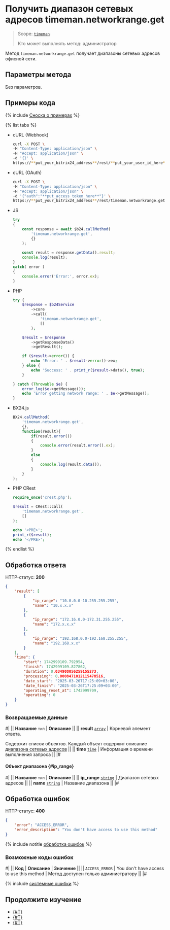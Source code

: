 # Получить диапазон сетевых адресов timeman.networkrange.get

> Scope: [`timeman`](../../scopes/permissions.md)
>
> Кто может выполнять метод: администратор

Метод `timeman.networkrange.get` получает диапазоны сетевых адресов офисной сети.

## Параметры метода

Без параметров.

## Примеры кода

{% include [Сноска о примерах](../../../_includes/examples.md) %}

{% list tabs %}

- cURL (Webhook)

    ```bash
    curl -X POST \
    -H "Content-Type: application/json" \
    -H "Accept: application/json" \
    -d '{}' \
    https://**put_your_bitrix24_address**/rest/**put_your_user_id_here**/**put_your_webhook_here**/timeman.networkrange.get
    ```

- cURL (OAuth)

    ```bash
    curl -X POST \
    -H "Content-Type: application/json" \
    -H "Accept: application/json" \
    -d '{"auth":"**put_access_token_here**"}' \
    https://**put_your_bitrix24_address**/rest/timeman.networkrange.get
    ```

- JS


    ```js
    try
    {
    	const response = await $b24.callMethod(
    		'timeman.networkrange.get',
    		{}
    	);
    	
    	const result = response.getData().result;
    	console.log(result);
    }
    catch( error )
    {
    	console.error('Error:', error.ex);
    }
    ```

- PHP


    ```php
    try {
        $response = $b24Service
            ->core
            ->call(
                'timeman.networkrange.get',
                []
            );
    
        $result = $response
            ->getResponseData()
            ->getResult();
    
        if ($result->error()) {
            echo 'Error: ' . $result->error()->ex;
        } else {
            echo 'Success: ' . print_r($result->data(), true);
        }
    
    } catch (Throwable $e) {
        error_log($e->getMessage());
        echo 'Error getting network range: ' . $e->getMessage();
    }
    ```

- BX24.js

    ```js
    BX24.callMethod(
        'timeman.networkrange.get',
        {},
        function(result){
            if(result.error())
            {
                console.error(result.error().ex);
            }
            else
            {
                console.log(result.data());
            }
        }
    );
    ```

- PHP CRest

    ```php
    require_once('crest.php');

    $result = CRest::call(
        'timeman.networkrange.get',
        []
    );

    echo '<PRE>';
    print_r($result);
    echo '</PRE>';
    ```

{% endlist %}

## Обработка ответа

HTTP-статус: **200**

```json
{
    "result": [
        {
            "ip_range": "10.0.0.0-10.255.255.255",
            "name": "10.x.x.x"
        },
        {
            "ip_range": "172.16.0.0-172.31.255.255",
            "name": "172.x.x.x"
        },
        {
            "ip_range": "192.168.0.0-192.168.255.255",
            "name": "192.168.x.x"
        }
    ],
    "time": {
        "start": 1742999109.792954,
        "finish": 1742999109.827862,
        "duration": 0.034908056259155273,
        "processing": 0.0008471012115478516,
        "date_start": "2025-03-26T17:25:09+03:00",
        "date_finish": "2025-03-26T17:25:09+03:00",
        "operating_reset_at": 1742999709,
        "operating": 0
    }
}
```

### Возвращаемые данные

#|
|| **Название**
`тип` | **Описание** ||
|| **result**
[`array`](../../data-types.md) | Корневой элемент ответа.

Содержит список объектов. Каждый объект содержит описание [диапазона сетевых адресов](#ip_range) ||
|| **time**
[`time`](../../data-types.md#time) | Информация о времени выполнения запроса ||
|#

#### Объект диапазона {#ip_range}

#|
|| **Название**
`тип` | **Описание** ||
|| **ip_range**
 [`string`](../../data-types.md) | Диапазон сетевых адресов ||
|| **name**
 [`string`](../../data-types.md) | Название диапазона ||
|#

## Обработка ошибок

HTTP-статус: **400**

```json
{
    "error": "ACCESS_ERROR",
    "error_description": "You don't have access to use this method"
}
```

{% include notitle [обработка ошибок](../../../_includes/error-info.md) %}

### Возможные коды ошибок

#|
|| **Код** | **Описание** | **Значение** ||
|| `ACCESS_ERROR` | You don't have access to use this method | Метод доступен только администратору ||
|#

{% include [системные ошибки](../../../_includes/system-errors.md) %}

## Продолжите изучение 

- [{#T}](./index.md)
- [{#T}](./timeman-networkrange-set.md)
- [{#T}](./timeman-networkrange-check.md)